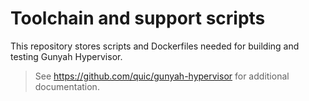 # Toolchain and support scripts

This repository stores scripts and Dockerfiles needed for building and testing Gunyah Hypervisor.

> See https://github.com/quic/gunyah-hypervisor for additional documentation.
